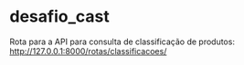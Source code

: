 # desafio_cast
Rota para a API para consulta de classificação de produtos: http://127.0.0.1:8000/rotas/classificacoes/
